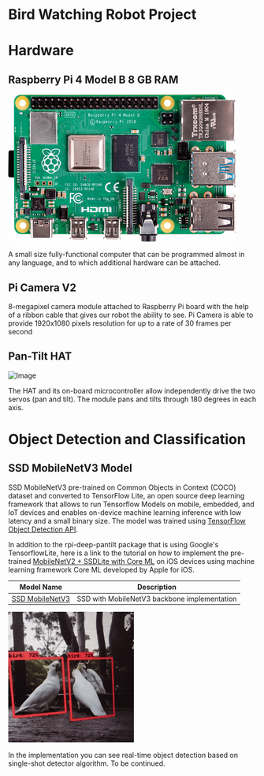 # Bird Watching Robot Project


# Hardware 

## Raspberry Pi 4 Model B 8 GB RAM
![Image](rasp_pi_4_b_03_anw.png)

A small size fully-functional computer that can be programmed almost in any language, and to which additional hardware can be attached.

## Pi Camera V2

8-megapixel camera module attached to Raspberry Pi board with the help of a ribbon cable that gives our robot the ability to see. 
Pi Camera is able to provide 1920x1080 pixels resolution for up to a rate of 30 frames per second

## Pan-Tilt HAT 

![Image](20210218_150350.gif)

The HAT and its on-board microcontroller allow independently drive the two servos (pan and tilt). 
The module pans and tilts through 180 degrees in each axis.


# Object Detection and Classification 

## SSD MobileNetV3 Model

SSD MobileNetV3 pre-trained on Common Objects in Context (COCO) dataset and converted to TensorFlow Lite, an open source deep learning framework that allows to run Tensorflow Models on mobile, embedded, and IoT devices and enables on-device machine learning inference with low latency and a small binary size. 
The model was trained using [TensorFlow Object Detection API](https://tensorflow-object-detection-api-tutorial.readthedocs.io/en/latest/ "TensorFlow Object Detection API").

In addition to the rpi-deep-pantilt package that is using Google's TensorflowLite, here is a link to the tutorial on how to implement the pre-trained [MobileNetV2 + SSDLite with Core ML](https://machinethink.net/blog/mobilenet-ssdlite-coreml/ "MobileNetV2 + SSDLite with Core ML") on iOS devices using machine learning framework Core ML developed by Apple for iOS.


| Model Name        | Description   |
| ----------------  | ------------- |
|  [SSD MobileNetV3](https://github.com/jennyrud01/rpi-deep-pantilt/tree/master/models/ "SSD MobileNetV3")  | SSD with MobileNetV3 backbone implementation   |


![Image](birds.gif)

In the implementation you can see real-time object detection based on single-shot detector algorithm. 
To be continued. 
